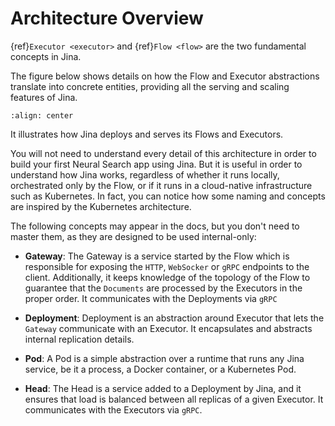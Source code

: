 # Architecture Overview

{ref}`Executor <executor>` and {ref}`Flow <flow>` are the two fundamental concepts in Jina. 

The figure below shows details on how the Flow and Executor abstractions translate into concrete entities, providing all the 
serving and scaling features of Jina.


```{figure} arch-overview.svg
:align: center
```

It illustrates how Jina deploys and serves its Flows and Executors.

You will not need to understand every detail of this architecture in order to build your first Neural Search app using Jina. But it is useful in order to understand how Jina works, regardless of whether it runs locally, orchestrated only by the Flow, or if it runs in 
a cloud-native infrastructure such as Kubernetes. In fact, you can notice how some naming and concepts are inspired by the Kubernetes architecture.

The following concepts may appear in the docs, but you don't need to master them, as they are designed to be used internal-only:

  - **Gateway**: The Gateway is a service started by the Flow which is responsible for exposing the `HTTP`, `WebSocker` or `gRPC` endpoints to the client. Additionally, it keeps knowledge of the topology of the Flow to guarantee that the `Documents` are processed by the Executors in the proper order. It communicates with the Deployments via `gRPC`

  - **Deployment**: Deployment is an abstraction around Executor that lets the `Gateway` communicate with an Executor. It encapsulates and abstracts internal replication details.

  - **Pod**: A Pod is a simple abstraction over a runtime that runs any Jina service, be it a process, a Docker container, or a Kubernetes Pod.

  - **Head**: The Head is a service added to a Deployment by Jina, and it ensures that load is balanced between all replicas of a given Executor. It communicates with the Executors via `gRPC`.
